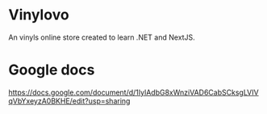 # Vinylovo
An vinyls online store created to learn .NET and NextJS.

# Google docs
https://docs.google.com/document/d/1IylAdbG8xWnziVAD6CabSCksgLVIVqVbYxeyzA0BKHE/edit?usp=sharing
